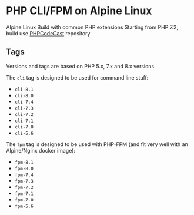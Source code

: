 # PHP CLI/FPM on Alpine Linux

Alpine Linux
Build with common PHP extensions
Starting from PHP 7.2, build use [PHPCodeCast](https://github.com/codecasts/php-alpine) repository

## Tags

Versions and tags are based on PHP 5.x, 7.x and 8.x versions.

The `cli` tag is designed to be used for command line stuff:

- `cli-8.1`
- `cli-8.0`
- `cli-7.4`
- `cli-7.3`
- `cli-7.2`
- `cli-7.1`
- `cli-7.0`
- `cli-5.6`

The `fpm` tag is designed to be used with PHP-FPM (and fit very well with an Alpine/Nginx docker image):

- `fpm-8.1`
- `fpm-8.0`
- `fpm-7.4`
- `fpm-7.3`
- `fpm-7.2`
- `fpm-7.1`
- `fpm-7.0`
- `fpm-5.6`
